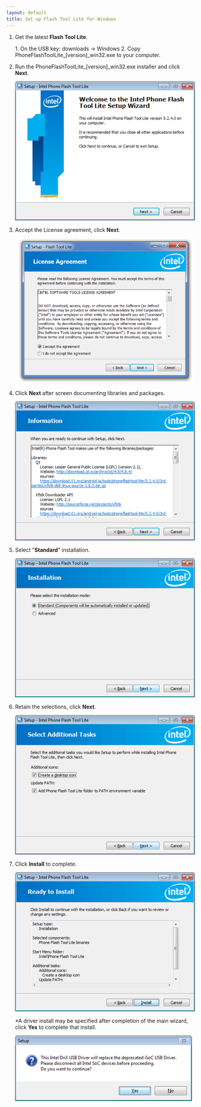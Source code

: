 ```yaml
---
layout: default
title: Set up Flash Tool Lite for Windows
---
```


1. Get the latest **Flash Tool Lite**.
   
   <div class="callout goto" markdown="1">
   1. On the USB key: <span class="icon folder">downloads</span> → <span class="icon folder">Windows</span>
   2. Copy <span class="icon file">PhoneFlashToolLite_[version]_win32.exe</span> to your computer.
   </div>

2. Run the <span class="icon file">PhoneFlashToolLite_[version]_win32.exe</span> installer and click **Next**.
  
   ![Install Flash Tool Lite](images/install_flash_tool_firmware.png)

3. Accept the License agreement, click **Next**.

   ![Accept License Agreement](images/accept_license_firmware.png)
   
4. Click **Next** after screen documenting libraries and packages.

   ![Click Next after libraries](images/next_libraries_firmware.png)
   
5. Select "**Standard**" installation. 

   ![Select Standard](images/select_standard_firmware.png)
   
6. Retain the selections, click **Next**.

   ![Retain Selections](images/retain_selection_firmware.png)
   
7. Click **Install** to complete.

   ![Click Install](images/click_install_firmware.png)
   
   *A driver install may be specified after completion of the main wizard, click **Yes** to complete that install.
   
   ![Install DnX USB drivers](images/dnx_usb_firmware.png)
